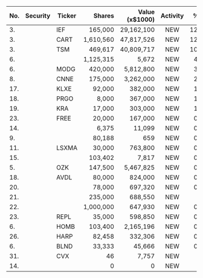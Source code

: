 No. | Security | Ticker | Shares | Value (x$1000) | Activity | % Port
|--- | --- | --- | ---:| ---:|:---:| ---:|
 3.||IEF</a>|165,000|29,162,100|NEW|12.99%|<a href=rel="bookmark"></a>
3.||CART</a>|1,610,560|47,817,526|NEW|12.24%|<a href=rel="bookmark"></a>
3.||TSM</a>|469,617|40,809,717|NEW|10.62%|<a href=rel="bookmark"></a>
6.|||1,125,315|5,672|NEW|4.39%|rel="bookmark"></a>
6.||MODG</a>|420,000|5,812,800|NEW|3.95%|<a href=rel="bookmark"></a>
8.||CNNE</a>|175,000|3,262,000|NEW|2.21%|<a href=rel="bookmark"></a>
17.||KLXE</a>|92,000|382,000|NEW|1.81%|<a href=rel="bookmark"></a>
18.||PRGO</a>|8,000|367,000|NEW|1.74%|<a href=rel="bookmark"></a>
19.||KRA</a>|17,000|303,000|NEW|1.44%|<a href=rel="bookmark"></a>
23.||FREE</a>|20,000|167,000|NEW|0.79%|<a href=rel="bookmark"></a>
14.|||6,375|11,099|NEW|0.55%|rel="bookmark"></a>
9.|||80,188|659|NEW|0.51%|rel="bookmark"></a>
11.||LSXMA</a>|30,000|763,800|NEW|0.51%|<a href=rel="bookmark"></a>
15.|||103,402|7,817|NEW|0.39%|rel="bookmark"></a>
5.||OZK</a>|147,500|5,467,825|NEW|0.38%|<a href=rel="bookmark"></a>
18.||AVDL</a>|80,000|824,000|NEW|0.36%|<a href=rel="bookmark"></a>
20.|||78,000|697,320|NEW|0.31%|rel="bookmark"></a>
21.|||235,000|688,550|NEW|0.3%|rel="bookmark"></a>
22.|||1,000,000|647,930|NEW|0.28%|rel="bookmark"></a>
23.||REPL</a>|35,000|598,850|NEW|0.26%|<a href=rel="bookmark"></a>
6.||HOMB</a>|103,400|2,165,196|NEW|0.15%|<a href=rel="bookmark"></a>
26.||HARP</a>|82,458|332,306|NEW|0.14%|<a href=rel="bookmark"></a>
6.||BLND</a>|33,333|45,666|NEW|0.01%|<a href=rel="bookmark"></a>
31.||CVX</a>|46|7,757|NEW|0%|<a href=rel="bookmark"></a>
14.|||0|0|NEW|0%|rel="bookmark"></a>
